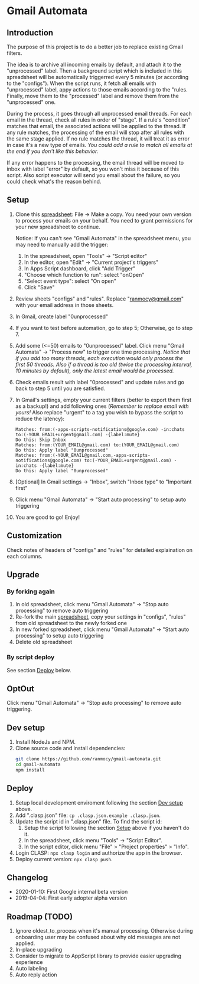 # Gmail Automata

## Introduction

The purpose of this project is to do a better job to replace existing Gmail
filters.

The idea is to archive all incoming emails by default, and attach it to
the "unprocessed" label. Then a background script which is included in
this spreadsheet will be automatically triggerred every 5 minutes (or according
to the "configs"). When the script runs, it fetch all emails with "unprocessed"
label, appy actions to those emails according to the "rules. Finally, move them
to the "processed" label and remove them from the "unprocessed" one.

During the process, it goes through all unprocessed email threads. For each
email in the thread, check all rules in order of "stage". If a rule's
"condition" matches that email, the associated actions will be applied to the
thread. If any rule matches, the processing of the email will stop after all
rules with the same stage applied. If no rule matches the thread, it will treat
it as error in case it's a new type of emails. *You could add a rule to match
all emails at the end if you don't like this behavior.*

If any error happens to the processing, the email thread will be moved to inbox
with label "error" by default, so you won't miss it because of this script. Also
script executor will send you email about the failure, so you could check what's
the reason behind.

## Setup

1. Clone this [spreadsheet][spreadsheet]: File -> Make a copy. You need your own
version to process your emails on your behalf. You need to grant permissions for
your new spreadsheet to continue.

    Notice: If you can't see "Gmail Automata" in the spreadsheet menu, you may
    need to manually add the trigger:
    1. In the spreadsheet, open "Tools" -> "Script editor"
    2. In the editor, open "Edit" -> "Current project's triggers"
    3. In Apps Script dashboard, click "Add Trigger"
    4. "Choose which function to run": select "onOpen"
    5. "Select event type": select "On open"
    6. Click "Save"

2. Review sheets "configs" and "rules". Replace "ranmocy@gmail.com" with your
email address in those sheets.
3. In Gmail, create label "0unprocessed"
4. If you want to test before automation, go to step 5; Otherwise, go to step 7.
5. Add some (<=50) emails to "0unprocessed" label. Click menu "Gmail Automata"
-> "Process now" to trigger one time processing. *Notice that if you add too
many threads, each execution would only process the first 50 threads.* *Also if
a thread is too old (twice the processing interval, 10 minutes by default), only
the latest email would be processed.*
6. Check emails result with label "0processed" and update rules and go back to
step 5 until you are satisfied.
7. In Gmail's settings, empty your current filters (better to export them first
as a backup!) and add following ones (*Remember to replace email with yours!*
Also replace "urgent" to a tag you wish to bypass the script to reduce the
latency):

    ```text
    Matches: from:(-apps-scripts-notifications@google.com) -in:chats to:(-YOUR_EMAIL+urgent@gmail.com) -{label:mute}
    Do this: Skip Inbox
    Matches: from:(YOUR_EMAIL@gmail.com) to:(YOUR_EMAIL@gmail.com)
    Do this: Apply label "0unprocessed"
    Matches: from:(-YOUR_EMAIL@gmail.com,-apps-scripts-notifications@google.com) to:(-YOUR_EMAIL+urgent@gmail.com) -in:chats -{label:mute}
    Do this: Apply label "0unprocessed"
    ```

8. [Optional] In Gmail settings -> "Inbox", switch "Inbox type" to
"Important first"
9. Click menu "Gmail Automata" -> "Start auto processing" to setup auto
triggering
10. You are good to go! Enjoy!

## Customization

Check notes of headers of "configs" and "rules" for detailed explaination on
each columns.

## Upgrade

### By forking again

1. In old spreadsheet, click menu "Gmail Automata" -> "Stop auto processing" to
remove auto triggering
2. Re-fork the main [spreadsheet][spreadsheet], copy your settings in "configs",
"rules" from old spreadsheet to the newly forked one
3. In new forked spreadsheet, click menu "Gmail Automata" ->
"Start auto processing" to setup auto triggering
4. Delete old spreadsheet

### By script deploy

See section [Deploy](#Deploy) below.

## OptOut

Click menu "Gmail Automata" -> "Stop auto processing" to remove auto triggering.

## Dev setup

1. Install NodeJs and NPM.
2. Clone source code and install dependencies:
    ```bash
    git clone https://github.com/ranmocy/gmail-automata.git
    cd gmail-automata
    npm install
    ```

## Deploy

1. Setup local development enviroment following the section
[Dev setup](#dev-setup) above.
2. Add ".clasp.json" file: `cp .clasp.json.example .clasp.json`.
3. Update the script id in ".clasp.json" file. To find the script id:
    1. Setup the script following the section [Setup](#Setup) above if you
    haven't do it.
    2. In the spreadsheet, click menu "Tools" -> "Script Editor".
    3. In the script editor, click menu "File" > "Project properties" > "Info".
4. Login CLASP: `npx clasp login` and authorize the app in the browser.
5. Deploy current version: `npx clasp push`.

## Changelog

* 2020-01-10: First Google internal beta version
* 2019-04-04: First early adopter alpha version


## Roadmap (TODO)

1. Ignore oldest_to_process when it's manual processing. Otherwise during
  onboarding user may be confused about why old messages are not applied.
2. In-place upgrading
3. Consider to migrate to AppScript library to provide easier upgrading
  experience
3. Auto labeling
6. Auto reply action

[spreadsheet]: https://docs.google.com/spreadsheets/d/1pkx69yw7_gjujuqTPuWhpMiW481RzCeLBizkq0HczcI/edit?usp=sharing
